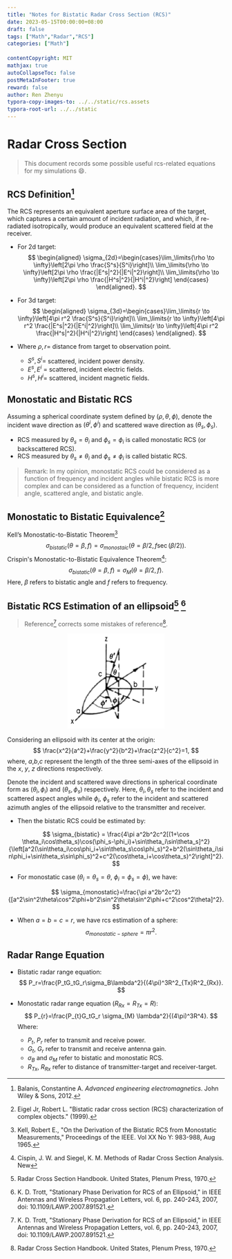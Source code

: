 ```yaml
---
title: "Notes for Bistatic Radar Cross Section (RCS)"
date: 2023-05-15T00:00:00+08:00
draft: false
tags: ["Math","Radar","RCS"]
categories: ["Math"]

contentCopyright: MIT
mathjax: true
autoCollapseToc: false
postMetaInFooter: true
reward: false
author: Ren Zhenyu
typora-copy-images-to: ../../static/rcs.assets
typora-root-url: ../../static
---
```


# Radar Cross Section

> This document records some possible useful rcs-related equations for my simulations :smile:.

## RCS Definition[^1]

The RCS represents an equivalent aperture surface area of the target, which captures a certain amount of incident radiation, and which, if re-radiated isotropically, would produce an equivalent scattered field at the receiver.

+ For 2d target:
  $$
  \begin{aligned}
  \sigma_{2d}=\begin{cases}\lim_\limits{\rho \to \infty}\left[2\pi \rho \frac{S^s}{S^i}\right]\\
  \lim_\limits{\rho \to \infty}\left[2\pi \rho \frac{|E^s|^2}{|E^i|^2}\right]\\
  \lim_\limits{\rho \to \infty}\left[2\pi \rho \frac{|H^s|^2}{|H^i|^2}\right]
  \end{cases}
  \end{aligned}.
  $$

+ For 3d target:
  $$
  \begin{aligned}
  \sigma_{3d}=\begin{cases}\lim_\limits{r \to \infty}\left[4\pi r^2 \frac{S^s}{S^i}\right]\\
  \lim_\limits{r \to \infty}\left[4\pi r^2 \frac{|E^s|^2}{|E^i|^2}\right]\\
  \lim_\limits{r \to \infty}\left[4\pi r^2 \frac{|H^s|^2}{|H^i|^2}\right]
  \end{cases}
  \end{aligned}.
  $$

+ Where $\rho,r=$ distance from target to observation point.

  + $S^s,S^i=$ scattered, incident power density.
  + $E^s,E^i$ = scattered, incident electric fields.
  + $H^s,H^i=$ scattered, incident magnetic fields.

## Monostatic and Bistatic RCS

Assuming a spherical coordinate system defined by $(\rho,\theta,\phi)$, denote the incident wave direction as $(\theta^i,\phi^i)$ and scattered wave direction as $(\theta_s,\phi_s)$.

+ RCS measured by $\theta_s=\theta_i$ and $\phi_s=\phi_i$ is called monostatic RCS (or backscattered RCS).
+ RCS measured by $\theta_s \neq \theta_i$ and $\phi_s \neq \phi_i$ is called bistatic RCS.

> Remark: In my opinion, monostatic RCS could be considered as a function of frequency and incident angles while bistatic RCS is more complex and can be considered as a function of frequency, incident angle, scattered angle, and bistatic angle.

## Monostatic to Bistatic Equivalence[^2]

Kell’s Monostatic-to-Bistatic Theorem[^3]
$$
\sigma_{bistatic}(\theta=\beta,f)=\sigma_{monostaic}(\theta=\beta/2,f \sec(\beta/2)).
$$
Crispin's Monostatic-to-Bistatic Equivalence Theorem[^4]:
$$
\sigma_{bistatic}(\theta=\beta,f)=\sigma_M(\theta=\beta/2,f).
$$
Here, $\beta$ refers to bistatic angle and $f$ refers to frequency.

## Bistatic RCS Estimation of an ellipsoid[^5] [^6]

> Reference[^6] corrects some mistakes of reference[^5].

<center><img src="/rcs.assets/image-20230515205823580.png" alt="image-20230515205823580" style="zoom:33%;" /></center>

Considering an ellipsoid with its center at the origin: 
$$
\frac{x^2}{a^2}+\frac{y^2}{b^2}+\frac{z^2}{c^2}=1,
$$
where, $a$,$b$,$c$ represent the length of the three semi-axes of the ellipsoid in the $x$, $y$, $z$ directions respectively.

Denote the incident and scattered wave directions in spherical coordinate form as $(\theta_i,\phi_i)$ and $(\theta_s,\phi_s)$ respectively. Here, $\theta_i,\theta_s$ refer to the incident and scattered aspect angles while $\phi_i$, $\phi_s$ refer to the incident and scattered azimuth angles of the ellipsoid relative to the transmitter and receiver.

+ Then the bistatic RCS could be estimated by:

$$
\sigma_{bistatic} = \frac{4\pi a^2b^2c^2[(1+\cos \theta_i\cos\theta_s)\cos(\phi_s-\phi_i)+\sin\theta_i\sin\theta_s]^2}{\left[a^2(\sin\theta_i\cos\phi_i+\sin\theta_s\cos\phi_s)^2+b^2(\sin\theta_i\sin\phi_i+\sin\theta_s\sin\phi_s)^2+c^2(\cos\theta_i+\cos\theta_s)^2\right]^2}.
$$
+ For monostatic case ($\theta_i = \theta_s=\theta$, $\phi_i = \phi_s=\phi$), we have:

$$
\sigma_{monostatic}=\frac{\pi a^2b^2c^2}{[a^2\sin^2\theta\cos^2\phi+b^2\sin^2\theta\sin^2\phi+c^2\cos^2\theta]^2}.
$$

+ When $a=b=c=r$, we have rcs estimation of a sphere:
  $$
  \sigma_{monostatic-sphere}=\pi r^2.
  $$

## Radar Range Equation

+ Bistatic radar range equation:
  $$
  P_r=\frac{P_tG_tG_r\sigma_B\lambda^2}{(4\pi)^3R^2_{Tx}R^2_{Rx}}.
  $$

+ Monostatic radar range equation ($R_{Rx}=R_{Tx}=R$):
  $$
  P_{r}=\frac{P_{t}G_tG_r \sigma_{M} \lambda^2}{(4\pi)^3R^4}.
  $$
  Where:

  + $P_t$, $P_r$ refer to transmit and receive power.
  + $G_t$, $G_r$ refer to transmit and receive antenna gain.
  + $\sigma_B$ and $\sigma_M$ refer to bistatic and monostatic RCS.
  + $R_{Tx}$, $R_{Rx}$ refer to distance of transmitter-target and receiver-target.

[^1]:Balanis, Constantine A. *Advanced engineering electromagnetics*. John Wiley & Sons, 2012.
[^2]:Eigel Jr, Robert L. "Bistatic radar cross section (RCS) characterization of complex objects." (1999).
[^3]:Kell, Robert E., "On the Derivation of the Bistatic RCS from Monostatic Measurements," Proceedings of the IEEE. Vol XX No Y: 983-988, Aug 1965.
[^4]:Cispin, J. W. and Siegel, K. M. Methods of Radar Cross Section Analysis. New
[^5]:Radar Cross Section Handbook. United States, Plenum Press, 1970.
[^6]:K. D. Trott, "Stationary Phase Derivation for RCS of an Ellipsoid," in IEEE Antennas and Wireless Propagation Letters, vol. 6, pp. 240-243, 2007, doi: 10.1109/LAWP.2007.891521.
